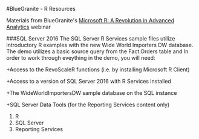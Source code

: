 #BlueGranite - R Resources

Materials from BlueGranite's [Microsoft R: A Revolution in Advanced Analytics](https://www.blue-granite.com/webinar-microsoft-r-a-revolution-of-advanced-analytics) webinar


###SQL Server 2016
The SQL Server R Services sample files utilize introductory R examples with the new Wide World Importers DW database. The demo utilizes a basic source query from the Fact.Orders table and 
In order to work through eveything in the demo, you will need:

+Access to the RevoScaleR functions (i.e. by installing Microsoft R Client)

+Access to a version of SQL Server 2016 with R Services installed 

+The WideWorldImportersDW sample database on the SQL instance

+SQL Server Data Tools (for the Reporting Services content only)

1. R
2. SQL Server
3. Reporting Services
